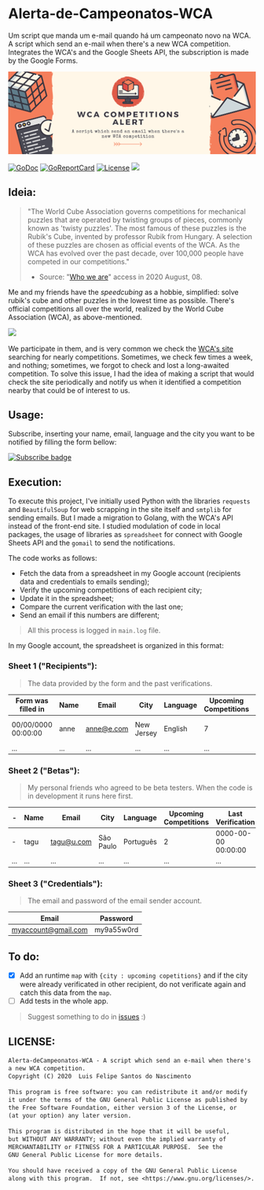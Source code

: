 # Alerta-de-Campeonatos-WCA
Um script que manda um e-mail quando há um campeonato novo na WCA.
A script which send an e-mail when there's a new WCA competition. Integrates the WCA's and the Google Sheets API, the subscription is made by the Google Forms.

![Header](https://raw.githubusercontent.com/luisfelipesdn12/Alerta-de-Campeonatos-WCA/master/images/Email%20Header%20English.png)

[![GoDoc](https://godoc.org/github.com/luisfelipesdn12/Alerta-de-Campeonatos-WCA?status.svg)](https://godoc.org/github.com/luisfelipesdn12/Alerta-de-Campeonatos-WCA)
[![GoReportCard](https://goreportcard.com/badge/github.com/luisfelipesdn12/Alerta-de-Campeonatos-WCA)](https://goreportcard.com/report/github.com/luisfelipesdn12/Alerta-de-Campeonatos-WCA)
[![License](https://img.shields.io/github/license/luisfelipesdn12/Alerta-de-Campeonatos-WCA)](https://github.com/luisfelipesdn12/Alerta-de-Campeonatos-WCA/blob/master/LICENSE)
[![](https://img.shields.io/badge/last%20runtime-information-informational)](https://luisfelipesdn12.github.io/Runtime-Information-WCA-Alert/)

## Ideia:
>"The World Cube Association governs competitions for mechanical puzzles that are operated by twisting groups of pieces, commonly known as 'twisty puzzles'. The most famous of these puzzles is the Rubik's Cube, invented by professor Rubik from Hungary. A selection of these puzzles are chosen as official events of the WCA.
As the WCA has evolved over the past decade, over 100,000 people have competed in our competitions."
>- Source: "[Who we are](https://www.worldcubeassociation.org/about)"  access in 2020 August, 08.

Me and my friends have the *speedcubing* as a hobbie, simplified: solve rubik's cube and other puzzles in the lowest time as possible.
There's official competitions all over the world, realized by the World Cube Association (WCA), as above-mentioned.

<img src="https://www.cps.sp.gov.br/wp-content/uploads/sites/1/2019/08/Etec-Jacare%C3%AD-4%C2%BA-campeonato-mundial-do-cubo.jpg" width="600">

We participate in them, and is very common we check the [WCA's site](https://www.worldcubeassociation.org/competitions) searching for nearly competitions. Sometimes, we check few times a week, and nothing; sometimes, we forgot to check and lost a long-awaited competition. 
To solve this issue, I had the idea of making a script that would check the site periodically and notify us when it identified a competition nearby that could be of interest to us.

## Usage:

Subscribe, inserting your name, email, language and the city you want to be notified by filling the form bellow:


[![Subscribe badge](https://img.shields.io/badge/subscribe%20me-I%20want%20to%20be%20notified-blue?style=for-the-badge&logo)](https://forms.gle/K6vW3YVAYp4d6nb97)

## Execution:
To execute this project, I've initially used Python with the libraries `requests` and `BeautifulSoup` for web scrapping in the site itself and `smtplib` for sending emails. 
But I made a migration to Golang, with the WCA's API instead of the front-end site. I studied modulation of code in local packages, the usage of libraries as `spreadsheet` for connect with Google Sheets API and the `gomail` to send the notifications.

The code works as follows:

- Fetch the data from a spreadsheet in my Google account (recipients data and credentials to emails sending);
- Verify the upcoming competitions of each recipient city;
- Update it in the spreadsheet;
- Compare the current verification with the last one;
- Send an email if this numbers are different;
> All this process is logged in `main.log` file.

In my Google account, the spreadsheet is organized in this format:

### Sheet 1 ("Recipients"):
> The data provided by the form and the past verifications.

|  Form was filled in  | Name |   Email    |    City    | Language | Upcoming Competitions |  Last Verification  |
| -------------------- | ---- | ---------- | ---------- | -------- | --------------------- | ------------------- |
| 00/00/0000 00:00:00  | anne | anne@e.com | New Jersey | English  | 7                     | 0000-00-00 00:00:00 |
| ...                  | ...  | ...        | ...        | ...      | ...                   | ...                 |

### Sheet 2 ("Betas"):
> My personal friends who agreed to be beta testers. When the code is in development it runs here first.

|          -           | Name |   Email    |    City    |  Language  | Upcoming Competitions |  Last Verification  |
| -------------------- | ---- | ---------- | ---------- | ---------- | --------------------- | ------------------- |
|          -           | tagu | tagu@u.com | São Paulo  | Português  | 2                     | 0000-00-00 00:00:00 |
| ...                  | ...  | ...        | ...        | ...        | ...                   | ...                 |

### Sheet 3 ("Credentials"):
> The email and password of the email sender account.

|        Email        |  Password  |
| ------------------- | ---------- |
| myaccount@gmail.com | my9a55w0rd |

## To do:
- [x] Add an runtime `map` with `{city : upcoming copetitions}` and if the city were already verificated in other recipient, do not verificate again and catch this data from the `map`.
- [ ] Add tests in the whole app.

> Suggest something to do in [issues](https://github.com/luisfelipesdn12/Alerta-de-Campeonatos-WCA/issues) :)

## LICENSE:
```LICENSE
Alerta-deCampeonatos-WCA - A script which send an e-mail when there's a new WCA competition. 
Copyright (C) 2020  Luis Felipe Santos do Nascimento

This program is free software: you can redistribute it and/or modify
it under the terms of the GNU General Public License as published by
the Free Software Foundation, either version 3 of the License, or
(at your option) any later version.

This program is distributed in the hope that it will be useful,
but WITHOUT ANY WARRANTY; without even the implied warranty of
MERCHANTABILITY or FITNESS FOR A PARTICULAR PURPOSE.  See the
GNU General Public License for more details.

You should have received a copy of the GNU General Public License
along with this program.  If not, see <https://www.gnu.org/licenses/>.
```
